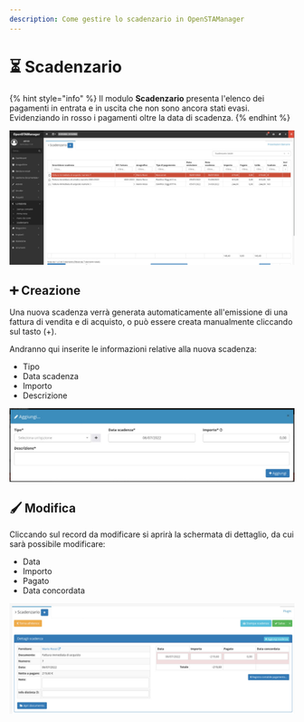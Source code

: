```yaml
---
description: Come gestire lo scadenzario in OpenSTAManager
---
```


# ⏳ Scadenzario

{% hint style="info" %}
Il modulo **Scadenzario** presenta l'elenco dei pagamenti in entrata e in uscita che non sono ancora stati evasi. Evidenziando in rosso i pagamenti oltre la data di scadenza.
{% endhint %}

![](<../../../.gitbook/assets/image (564).png>)

## ➕ Creazione

Una nuova scadenza verrà generata automaticamente all'emissione di una fattura di vendita e di acquisto, o può essere creata manualmente cliccando sul tasto (+).

Andranno qui inserite le informazioni relative alla nuova scadenza:

* Tipo
* Data scadenza
* Importo
* Descrizione

![](<../../../.gitbook/assets/image (32).png>)

## 🖌️ Modifica

Cliccando sul record da modificare si aprirà la schermata di dettaglio, da cui sarà possibile modificare:

* Data
* Importo
* Pagato
* Data concordata

![](<../../../.gitbook/assets/image (37).png>)
